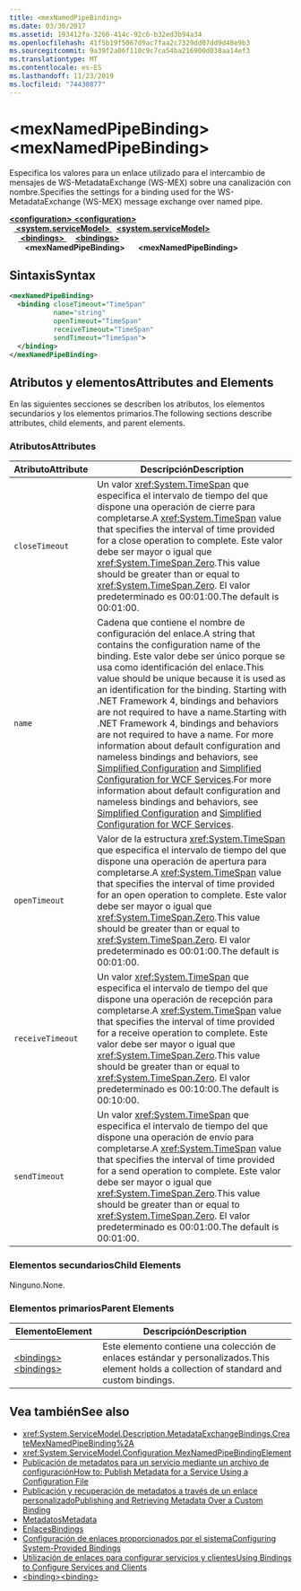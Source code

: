 ```yaml
---
title: <mexNamedPipeBinding>
ms.date: 03/30/2017
ms.assetid: 193412fa-3260-414c-92c6-b32ed3b94a34
ms.openlocfilehash: 41f5b19f5067d9ac7faa2c7329dd07dd9d48e9b3
ms.sourcegitcommit: 9a39f2a06f110c9c7ca54ba216900d038aa14ef3
ms.translationtype: MT
ms.contentlocale: es-ES
ms.lasthandoff: 11/23/2019
ms.locfileid: "74430877"
---
```

# <a name="mexnamedpipebinding"></a><span data-ttu-id="07591-101">\<mexNamedPipeBinding></span><span class="sxs-lookup"><span data-stu-id="07591-101">\<mexNamedPipeBinding></span></span>
<span data-ttu-id="07591-102">Especifica los valores para un enlace utilizado para el intercambio de mensajes de WS-MetadataExchange (WS-MEX) sobre una canalización con nombre.</span><span class="sxs-lookup"><span data-stu-id="07591-102">Specifies the settings for a binding used for the WS-MetadataExchange (WS-MEX) message exchange over named pipe.</span></span>  
  
<span data-ttu-id="07591-103">[ **\<configuration>** ](../configuration-element.md)</span><span class="sxs-lookup"><span data-stu-id="07591-103">[**\<configuration>**](../configuration-element.md)</span></span>\
<span data-ttu-id="07591-104">&nbsp;&nbsp;[ **\<system.serviceModel>** ](system-servicemodel.md)</span><span class="sxs-lookup"><span data-stu-id="07591-104">&nbsp;&nbsp;[**\<system.serviceModel>**](system-servicemodel.md)</span></span>\
<span data-ttu-id="07591-105">&nbsp;&nbsp;&nbsp;&nbsp;[ **\<bindings>** ](bindings.md)</span><span class="sxs-lookup"><span data-stu-id="07591-105">&nbsp;&nbsp;&nbsp;&nbsp;[**\<bindings>**](bindings.md)</span></span>\
<span data-ttu-id="07591-106">&nbsp;&nbsp;&nbsp;&nbsp;&nbsp;&nbsp; **\<mexNamedPipeBinding>**</span><span class="sxs-lookup"><span data-stu-id="07591-106">&nbsp;&nbsp;&nbsp;&nbsp;&nbsp;&nbsp;**\<mexNamedPipeBinding>**</span></span>  
  
## <a name="syntax"></a><span data-ttu-id="07591-107">Sintaxis</span><span class="sxs-lookup"><span data-stu-id="07591-107">Syntax</span></span>  
  
```xml  
<mexNamedPipeBinding>
  <binding closeTimeout="TimeSpan"
           name="string"
           openTimeout="TimeSpan"
           receiveTimeout="TimeSpan"
           sendTimeout="TimeSpan">
  </binding>
</mexNamedPipeBinding>
```  
  
## <a name="attributes-and-elements"></a><span data-ttu-id="07591-108">Atributos y elementos</span><span class="sxs-lookup"><span data-stu-id="07591-108">Attributes and Elements</span></span>  
 <span data-ttu-id="07591-109">En las siguientes secciones se describen los atributos, los elementos secundarios y los elementos primarios.</span><span class="sxs-lookup"><span data-stu-id="07591-109">The following sections describe attributes, child elements, and parent elements.</span></span>  
  
### <a name="attributes"></a><span data-ttu-id="07591-110">Atributos</span><span class="sxs-lookup"><span data-stu-id="07591-110">Attributes</span></span>  
  
|<span data-ttu-id="07591-111">Atributo</span><span class="sxs-lookup"><span data-stu-id="07591-111">Attribute</span></span>|<span data-ttu-id="07591-112">Descripción</span><span class="sxs-lookup"><span data-stu-id="07591-112">Description</span></span>|  
|---------------|-----------------|  
|`closeTimeout`|<span data-ttu-id="07591-113">Un valor <xref:System.TimeSpan> que especifica el intervalo de tiempo del que dispone una operación de cierre para completarse.</span><span class="sxs-lookup"><span data-stu-id="07591-113">A <xref:System.TimeSpan> value that specifies the interval of time provided for a close operation to complete.</span></span> <span data-ttu-id="07591-114">Este valor debe ser mayor o igual que <xref:System.TimeSpan.Zero>.</span><span class="sxs-lookup"><span data-stu-id="07591-114">This value should be greater than or equal to <xref:System.TimeSpan.Zero>.</span></span> <span data-ttu-id="07591-115">El valor predeterminado es 00:01:00.</span><span class="sxs-lookup"><span data-stu-id="07591-115">The default is 00:01:00.</span></span>|  
|`name`|<span data-ttu-id="07591-116">Cadena que contiene el nombre de configuración del enlace.</span><span class="sxs-lookup"><span data-stu-id="07591-116">A string that contains the configuration name of the binding.</span></span> <span data-ttu-id="07591-117">Este valor debe ser único porque se usa como identificación del enlace.</span><span class="sxs-lookup"><span data-stu-id="07591-117">This value should be unique because it is used as an identification for the binding.</span></span> <span data-ttu-id="07591-118">Starting with .NET Framework 4, bindings and behaviors are not required to have a name.</span><span class="sxs-lookup"><span data-stu-id="07591-118">Starting with .NET Framework 4, bindings and behaviors are not required to have a name.</span></span> <span data-ttu-id="07591-119">For more information about default configuration and nameless bindings and behaviors, see [Simplified Configuration](../../../wcf/simplified-configuration.md) and [Simplified Configuration for WCF Services](../../../wcf/samples/simplified-configuration-for-wcf-services.md).</span><span class="sxs-lookup"><span data-stu-id="07591-119">For more information about default configuration and nameless bindings and behaviors, see [Simplified Configuration](../../../wcf/simplified-configuration.md) and [Simplified Configuration for WCF Services](../../../wcf/samples/simplified-configuration-for-wcf-services.md).</span></span>|  
|`openTimeout`|<span data-ttu-id="07591-120">Valor de la estructura <xref:System.TimeSpan> que especifica el intervalo de tiempo del que dispone una operación de apertura para completarse.</span><span class="sxs-lookup"><span data-stu-id="07591-120">A <xref:System.TimeSpan> value that specifies the interval of time provided for an open operation to complete.</span></span> <span data-ttu-id="07591-121">Este valor debe ser mayor o igual que <xref:System.TimeSpan.Zero>.</span><span class="sxs-lookup"><span data-stu-id="07591-121">This value should be greater than or equal to <xref:System.TimeSpan.Zero>.</span></span> <span data-ttu-id="07591-122">El valor predeterminado es 00:01:00.</span><span class="sxs-lookup"><span data-stu-id="07591-122">The default is 00:01:00.</span></span>|  
|`receiveTimeout`|<span data-ttu-id="07591-123">Un valor <xref:System.TimeSpan> que especifica el intervalo de tiempo del que dispone una operación de recepción para completarse.</span><span class="sxs-lookup"><span data-stu-id="07591-123">A <xref:System.TimeSpan> value that specifies the interval of time provided for a receive operation to complete.</span></span> <span data-ttu-id="07591-124">Este valor debe ser mayor o igual que <xref:System.TimeSpan.Zero>.</span><span class="sxs-lookup"><span data-stu-id="07591-124">This value should be greater than or equal to <xref:System.TimeSpan.Zero>.</span></span> <span data-ttu-id="07591-125">El valor predeterminado es 00:10:00.</span><span class="sxs-lookup"><span data-stu-id="07591-125">The default is 00:10:00.</span></span>|  
|`sendTimeout`|<span data-ttu-id="07591-126">Un valor <xref:System.TimeSpan> que especifica el intervalo de tiempo del que dispone una operación de envío para completarse.</span><span class="sxs-lookup"><span data-stu-id="07591-126">A <xref:System.TimeSpan> value that specifies the interval of time provided for a send operation to complete.</span></span> <span data-ttu-id="07591-127">Este valor debe ser mayor o igual que <xref:System.TimeSpan.Zero>.</span><span class="sxs-lookup"><span data-stu-id="07591-127">This value should be greater than or equal to <xref:System.TimeSpan.Zero>.</span></span> <span data-ttu-id="07591-128">El valor predeterminado es 00:01:00.</span><span class="sxs-lookup"><span data-stu-id="07591-128">The default is 00:01:00.</span></span>|  
  
### <a name="child-elements"></a><span data-ttu-id="07591-129">Elementos secundarios</span><span class="sxs-lookup"><span data-stu-id="07591-129">Child Elements</span></span>  
 <span data-ttu-id="07591-130">Ninguno.</span><span class="sxs-lookup"><span data-stu-id="07591-130">None.</span></span>  
  
### <a name="parent-elements"></a><span data-ttu-id="07591-131">Elementos primarios</span><span class="sxs-lookup"><span data-stu-id="07591-131">Parent Elements</span></span>  
  
|<span data-ttu-id="07591-132">Elemento</span><span class="sxs-lookup"><span data-stu-id="07591-132">Element</span></span>|<span data-ttu-id="07591-133">Descripción</span><span class="sxs-lookup"><span data-stu-id="07591-133">Description</span></span>|  
|-------------|-----------------|  
|[<span data-ttu-id="07591-134">\<bindings></span><span class="sxs-lookup"><span data-stu-id="07591-134">\<bindings></span></span>](bindings.md)|<span data-ttu-id="07591-135">Este elemento contiene una colección de enlaces estándar y personalizados.</span><span class="sxs-lookup"><span data-stu-id="07591-135">This element holds a collection of standard and custom bindings.</span></span>|  
  
## <a name="see-also"></a><span data-ttu-id="07591-136">Vea también</span><span class="sxs-lookup"><span data-stu-id="07591-136">See also</span></span>

- <xref:System.ServiceModel.Description.MetadataExchangeBindings.CreateMexNamedPipeBinding%2A>
- <xref:System.ServiceModel.Configuration.MexNamedPipeBindingElement>
- [<span data-ttu-id="07591-137">Publicación de metadatos para un servicio mediante un archivo de configuración</span><span class="sxs-lookup"><span data-stu-id="07591-137">How to: Publish Metadata for a Service Using a Configuration File</span></span>](../../../wcf/feature-details/how-to-publish-metadata-for-a-service-using-a-configuration-file.md)
- [<span data-ttu-id="07591-138">Publicación y recuperación de metadatos a través de un enlace personalizado</span><span class="sxs-lookup"><span data-stu-id="07591-138">Publishing and Retrieving Metadata Over a Custom Binding</span></span>](../../../wcf/extending/publishing-and-retrieving-metadata-over-a-custom-binding.md)
- [<span data-ttu-id="07591-139">Metadatos</span><span class="sxs-lookup"><span data-stu-id="07591-139">Metadata</span></span>](../../../wcf/feature-details/metadata.md)
- [<span data-ttu-id="07591-140">Enlaces</span><span class="sxs-lookup"><span data-stu-id="07591-140">Bindings</span></span>](../../../wcf/bindings.md)
- [<span data-ttu-id="07591-141">Configuración de enlaces proporcionados por el sistema</span><span class="sxs-lookup"><span data-stu-id="07591-141">Configuring System-Provided Bindings</span></span>](../../../wcf/feature-details/configuring-system-provided-bindings.md)
- [<span data-ttu-id="07591-142">Utilización de enlaces para configurar servicios y clientes</span><span class="sxs-lookup"><span data-stu-id="07591-142">Using Bindings to Configure Services and Clients</span></span>](../../../wcf/using-bindings-to-configure-services-and-clients.md)
- [<span data-ttu-id="07591-143">\<binding></span><span class="sxs-lookup"><span data-stu-id="07591-143">\<binding></span></span>](bindings.md)
